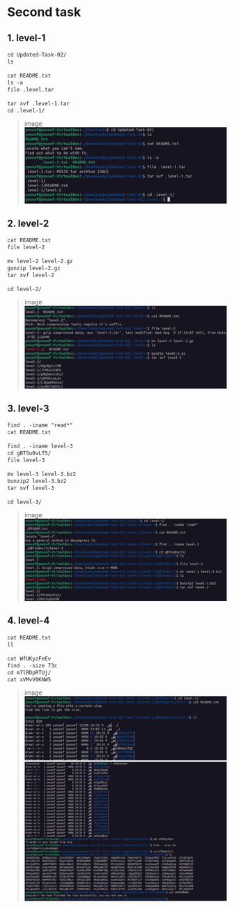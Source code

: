 # Second task

## 1. level-1

```
cd Updated-Task-02/
ls

cat README.txt
ls -a
file .level.tar

tar xvf .level-1.tar
cd .level-1/
```
>image
![step one image](level-1.png)

## 2. level-2

```
cat README.txt
file level-2

mv level-2 level-2.gz
gunzip level-2.gz
tar xvf level-2

cd level-2/
```
>image
![step two image](level-2.png)

## 3. level-3

```
find . -iname "read*"
cat README.txt

find . -iname level-3
cd gBTSu0vLT5/
file level-3

mv level-3 level-3.bz2
bunzip2 level-3.bz2
tar xvf level-3

cd level-3/
```
>image
![step three image](level-3.png)

## 4. level-4 

```
cat README.txt
ll

cat WfUKyzFeEv
find . -size 73c
cd m7lRDpRTUj/
cat xVMvV0KNW5

```
>image
![step four image](level-4.1.png)
![step four image](level-4.2.png)
